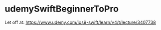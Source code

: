 # udemySwiftBeginnerToPro

Let off at:
https://www.udemy.com/ios9-swift/learn/v4/t/lecture/3407738

